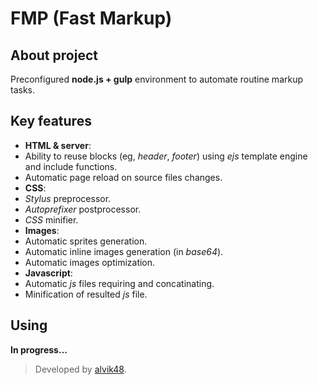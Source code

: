 FMP (Fast Markup)
=================

## About project

Preconfigured **node.js + gulp** environment to automate routine markup tasks.

## Key features

 - **HTML & server**:
  - Ability to reuse blocks (eg, *header*, *footer*) using *ejs* template engine and include functions.
  - Automatic page reload on source files changes.
 - **CSS**:
  - *Stylus* preprocessor.
  - *Autoprefixer* postprocessor.
  - *CSS* minifier.
 - **Images**:
  - Automatic sprites generation.
  - Automatic inline images generation (in *base64*).
  - Automatic images optimization.
 - **Javascript**:
  - Automatic *js* files requiring and concatinating.
  - Minification of resulted *js* file.

## Using

**In progress...**

> Developed by [alvik48](http://vk.com/a_kryuchkov).